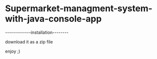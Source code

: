 # Supermarket-managment-system-with-java-console-app
-------------installation--------

download it as a zip file

enjoy ;)



